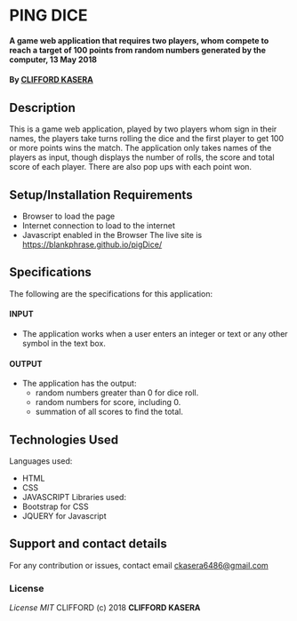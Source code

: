 # PING DICE
#### A game web application that requires two players, whom compete to reach a target of 100 points from random numbers generated by the computer, 13 May 2018
#### By **[CLIFFORD KASERA](https://github.com/Blankphrase)**
## Description
This is a game web application, played by two players whom sign in their names, the players take turns rolling the dice and the first player to get 100 or more points wins the match. The application only takes names of the players as input, though displays the number of rolls, the score and total score of each player. There are also pop ups with each point won.

## Setup/Installation Requirements
* Browser to load the page
* Internet connection to load to the internet
* Javascript enabled in the Browser
The live site is https://blankphrase.github.io/pigDice/
## Specifications
The following are the specifications for this application:
#### INPUT
* The application works when a user enters an integer or text or any other symbol in the text box.
#### OUTPUT
* The application has the output:
  * random numbers greater than 0 for dice roll.
  * random numbers for score, including 0.
  * summation of all scores to find the total.
## Technologies Used
Languages used:
  * HTML
  * CSS
  * JAVASCRIPT
Libraries used:
  * Bootstrap for CSS
  * JQUERY for Javascript
## Support and contact details
For any contribution or issues, contact email ckasera6486@gmail.com
### License
*License MIT*
CLIFFORD (c) 2018 **CLIFFORD KASERA**
